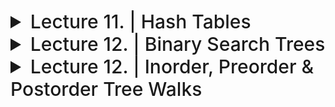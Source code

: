 <details>
  <summary style="font-size: 30px; font-weight: 500; cursor: pointer;">Lecture 11. | Hash Tables</summary>

**Search Times**
Theoretical *Worst Case* : O(n)
In practice | *Average Case* : O(1)

### Direct-Address Tables (not a hash!)
U = {0,1, ..., m-1} *where m isn't too large, reasonable size*
let T be the ***direct-address table*** T[0 ... m-1]

Figure 11.1 illustrates the approach; slot k points to an element in the set with key k. If the set contains no element with key k, then T[k] is NIL. The dictionary operations are trivial to implement:

![DSA_111](../static/DSA_11_1.png)

*Satellite data refers to unique data a Key is pointing to.*

For certain applications, the direct-address table can directly hold elements in the dynamic set. Instead of storing key and satellite data externally with a pointer, the object is stored in the table slot itself, saving space. An object's special key denotes an empty slot. In some cases, storing the key may be unnecessary as the index implies it. However, without stored keys, a mechanism is needed to identify empty slots.


---

## Hash Tables | Chaining

In Direct-Address Tables:
- **k** maps to element in **U**
In Hash Tables:
- **k** maps to **h(k)**

- A hash function h must be deterministic in that a given input k should always produce the same output h(k)
- Ideally we want to minimizee Hash Collisions

![DSA_111](../static/DSA_11_2.png)

Two keys may hash to the same slot. We call this situation a collision. *(Hash Collision)*
*Resolution to Hash Collisions,* : **CHAINING**

![DSA_111](../static/DSA_11_3.png)

Chains same *h(k)* values in a Doubly **Linked-List**, so you kind access a *Hash Bucket* at O(1), then find your element in a much smaller sub-set.


![DSA_111](../static/DSA_11_4.png)

Chain Hash Insert Pseudo-Code for Dict. Like behavior

![DSA_111](../static/DSA_11_5.png)

Insertion & Deletion Runtimes *(Worst case)* : O(1)
Search Runtime *(Worst case)* : O(n)

**LOAD FACTOR**
Given a hash table *T* with **m** slots that stores **n** elements, we define the load factor ˛ for T as n/m, that is, the average number of elements stored in a chain. Our analysis will be in terms of **ALPHA**, which can be less than, equal to, or greater than 1.

The **worst-case** behavior of hashing with chaining is terrible: all n keys hash to the same slot, creating a list of length **n**.
The worst-case time for searching is thus **n** plus the time to compute the hash function—no better than if we used one linked list for all the elements.

For Avg. Case case we can assume **simple uniform hashing** *(assume all keys have a unique hash, and no collisions)*
- Under the assumption of simple uniform hashing, any key k not already stored in the table is equally likely to hash to any of the m slots.

In successful search case: 
- The probability that a list is searched is proportional to the number of elements it contains.

#### Theorem 1.1
![DSA_111](../static/DSA_11_6.png)
**ALPHA** is that character
![DSA_111](../static/DSA_11_7.png)
![DSA_111](../static/DSA_11_8.png)

---

### Hash Functions

*Divison & Multiplication* Hashing are Heuristic by Nature
*Universal Hashing* uses *Randomization* so it's performant

**What makes a good hashing function?**

- **Uniformity:** A good hash function should map the expected inputs as evenly as possible over its output range. We usually dont know the distirbution, but Occasionally we do know the distribution. For example, if we know that the keys are random real numbers **k** independently and uniformly distributed in the range `0 <= k < 1`, then the hash function `h(k) = Floor.Function(k*m)`

- **Determinism:** hash procedure must be deterministic — meaning that for a given input value it must always generate the same hash value.

- **Low cost:** The cost of computing a hash function must be small enough to make a hashing-based solution more efficient than alternative approaches.

- **Continuity:** A hash function that is used to search for similar data must be as continuous as possible; two inputs that differ by a little should be mapped to equal or nearly equal hash values.

![DSA_111](../static/DSA_11_9.png)
**Interpreting Keys Example**
![DSA_111](../static/DSA_11_10.png)

---

# The Division Method
![DSA_111](../static/DSA_11_11.png)
So, the key 100 would be placed in slot 4 of the hash table.

When using the division method, we usually avoid certain values of m. For example, **m** should not be a power of *2*, since if `m = 2^p` , then `h(k)` is just the **p** lowest-order bits of **k**.

![DSA_111](../static/DSA_11_12.png)

*note*: both 14 and 22 ended with `110` which is 6, and since `p = 3` it just takes those last 3 binary digits, which is NOT ideal!

**A prime not too close to an exact power of 2 is often a good choice for m**

![DSA_111](../static/DSA_11_13.png)

### Lecture Example
![DSA_111](../static/DSA_11_14.png)

---
# The Multiplication Method
![DSA_111](../static/DSA_11_15.png)
![DSA_111](../static/DSA_11_16.png)

When you multiple 2 bytes *(8 bits) * (8 bits)*
We need to reserve 2 bytes *(16 bit)*, for a Carry Over, else it will be overflow

Here it's `word k` * `s = A * 2^w` *(const S, A is constant & 2^w multipiled, where and w is size of word in bits)* where **A <= 1**

X mod 1 => *Only keep fractional parts*

## **INTUITION & Examples**

![DSA_111](../static/DSA_11_17.png)

**Important**: An advantage of the multiplication method is that the value of **m** is not critical. We typically choose it to be a power of 2 (`m = 2^p` for some integer `p`), since we can then easily implement the function on most computers.

![DSA_111](../static/DSA_11_18.png)

---

**Hash Function** Mapping from Keys to Index


![DSA_111](../static/DSA_11_19.png)

- Bunch of Character Streams, and the Hash function can be: *" Look at the 3rd letter in String, and Map it in Hash Table*

Universal Hashing ?
Open Addressing ?
Perfect Hashing ? 
Linear Probing ?

  </details>

<details>
  <summary style="font-size: 30px; font-weight: 500; cursor: pointer;">Lecture 12. | Binary Search Trees</summary>

- Provides Data Structure that supports Dictionary Operations <br/> 
  - *(SEARCH, DELETE, INSERT)*
  - **PREDECESSOR, SUCESSOR**
  - *Minimum, Maximum*

* Isn't necessarily a complete tree *(It can be skewed/unbalanced)*
* Every parent has at most: *2 Children, Left Child is Smaller, Right Child is Greater*
  - We can "Bisect" the tree, having the Left side being Smaller, and Right side elements being Larger

![](../static/DSA_12_2.png)

**FIND MAX**
To find the maximum of the Binary Search Tree, Recursively Retrieve the "Right Side" until it has **NO RIGHT CHILD**, *it doesn't need to be a leaf node*

**FIND MIN**
To find the maximum of the Binary Search Tree, Recursively Retrieve the "Left Side" until it has **NO LEFT CHILD**, *it doesn't need to be a leaf node*

---

**Binary-Search-Tree Operations**
- Insertion, Deletion, Search, Predecessor, Successor, Minimum, Maximum

**T.root** is a pointer to the ROOT of the BST
![](../static/DSA_12_1.png)

*We usually get a Binary Search Tree in this Chapter, and want to know how we Do **Operations** on them*

</details>



<details>
  <summary style="font-size: 30px; font-weight: 500; cursor: pointer;">Lecture 12. | Inorder, Preorder & Postorder Tree Walks</summary>

# In-Order: `INL*R`
![](../static/DSA_12_3.png)
#### A)

**Complexity**
![](../static/DSA_12_4.png)

It's case is always *O(n)* as we **need** to visit all nodes!

#### B)
- 2 (root) doesn't have any left sub-tree (NIL) so get it: 2
... todo

# Pre-Order `PR*LR`
TODO: 

# Post-Order `POLR*`
TODO:


</details>